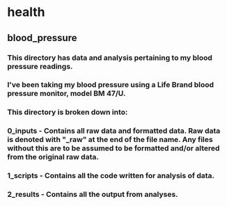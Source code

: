 # health
## blood_pressure
### This directory has data and analysis pertaining to my blood pressure readings.
### I've been taking my blood pressure using a Life Brand blood pressure monitor, model BM 47/U.
### This directory is broken down into:
### 0_inputs -  Contains all raw data and formatted data. Raw data is denoted with "_raw" at the end of the file name. Any files without this are to be assumed to be formatted and/or altered from the original raw data.
### 1_scripts - Contains all the code written for analysis of data.
### 2_results - Contains all the output from analyses.
